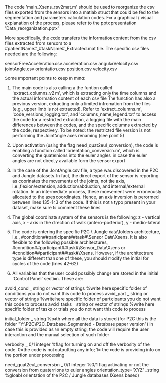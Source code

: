 The code 'main_Xsens_csv2mat.m' should be used to reorganize the csv files exported from the sensors into a matlab struct that could be fed to the segmentation and parameters calculation codes. 
For a graphical / visual explanation of the process, please refer to the pptx presentation 'Data_reorganization.pptx'

More specifically, the code transfers the information content from the csv files extracted from sensors to a #patientName#_#taskName#_Extracted.mat file. The specific csv files needed are the following:

sensorFreeAcceleration.csv
acceleration.csv
angularVelocity.csv
jointAngle.csv
orientation.csv
position.csv
velocity.csv

Some important points to keep in mind:

1. The main code is also calling a the funtion called 'extract_columns_v2.m', which is extracting only the time columns and the actual information content of each csv file
   The function has also a previous version, extracting only a limited infromation from the files (e.g., upper limb is not extracted). Refer to 'extract_columns.m', 'code_versions_logging.txt', and 'columns_name_legend.txt' to access the code for a restricted extraction, a logging file with the main differences between the codes, and the specific columns extracted by the code, respectively. To be noted: the restricted file version is not performing the JointAngle axes renaming (see point 5)

2. Upon activation (using the flag need_quat2eul_conversion), the code is enabling a function called 'orientation_conversion.m', which is converting the quaternions into the euler angles, in case the euler angles are not directly available form the sensor export

3. In the case of the JointAngle.csv file, a type was discovered in the P2C and Jungle datasets. In fact, the direct export of the sensor is reporting as coorinates the movements of the joints, not the axis, i.e.,flexion/extension, adduction/abduction, and internal/external rotation. In an intermediate process, these moevement were erroneously allocated to the axes coordinates. Hence, an axis inversion is perormed between lines 135-143 of the code. If this is not a typo present in your dataset, make sure to comment these lines
  
4. The global coordinate system of the sensors is the following: z - vertical axis, x - axis in the direction of walk (antero-posterior), y - medio-lateral

5. The code is entering the specific P2C \ Jungle data\folders architecture, i.e., #condition#\#participant#\#task#\Sensor Data\Xsens. It is also flexible to the following possible architectures, #condition#\#participant#\#task#\Sensor_Data\Xsens or #condition#\#participant#\#task#\Xsens. However, if the architectrure type is different than one of these, you should modify the initial for cycles of the code (lines 42-62)

6. All variables that the user could possibly change are stored in the initial 'Control Panel' section. These are:

avoid_cond _ string or vector of strings  %write here specific folder of conditions you do not want this code to process
avoid_part _ string or vector of strings  %write here specific folder of participants you do not want this code to process
avoid_tasks _ string or vector of strings %write here specific folder of tasks or trials you do not want this code to process

initial_folder _ string %path where all the data is stored (for P2C this is the folder "Y:\P2C\P2C_Database_Segmented - Database paper version") in case this is provided as an empty string, the code will require the user interaction and the manual selection of such folder

verbosity _ 0/1 integer %flag for turning on and off the verbosity of the code. 0=the code is not outputting any info; 1= the code is providing info on the portion under processing

need_quat2eul_conversion _ 0/1 integer   %0/1 flag activating or not the conversion from quaternions to euler angles
orientation_type='XYZ' _string  %gloabl orientation of the P2C / Jungle databases (Xsens based)

